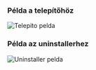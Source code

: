 ### Példa a telepítőhöz

<p>
  <img src="https://i.imgur.com/iAykdxP.png" alt="Telepito pelda" />
</p>

### Példa az uninstallerhez

<p>
  <img src="https://i.imgur.com/g55hi71.png" alt="Uninstaller pelda" />
</p>

